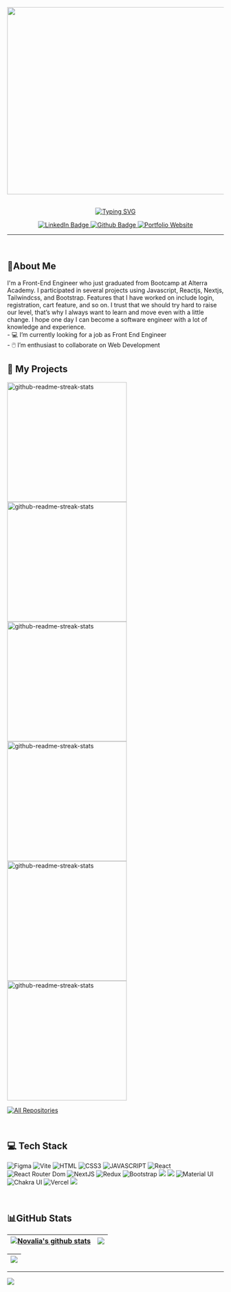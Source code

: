 
<div id="header" align="center">
  <img align='center' src='https://user-images.githubusercontent.com/116619590/213958241-8672958b-e62c-491a-abc6-8ae621f0c7ad.png' width='1500' height='435'/>
</div>

<br>

<div id="header" align="center">
  <p><a href="https://git.io/typing-svg"><img align="center" src="https://readme-typing-svg.herokuapp.com?font=pacifico&size=35&pause=5000&color=161b228&center=true&vCenter=true&width=435&lines=Hi+%F0%9F%91%8B%2C+I'm+Novalia;Front+End+Engineer;Nice+too+see+you" alt="Typing SVG" /></a></p>
</div>


<div id="badges" align="center">
  <a href="https://www.linkedin.com/in/nova-lia-53b911261/">
    <img src="https://img.shields.io/badge/LinkedIn-blue?style=for-the-badge&logo=linkedin&logoColor=white" alt="LinkedIn Badge"/>
  </a>
  <a href="https://github.com/Novalia9517">
    <img src="https://img.shields.io/badge/Github-black?style=for-the-badge&logo=Github&logoColor=white" alt="Github Badge"/>
  </a>
  <a href="https://novalia-portfolio-website.vercel.app/">
    <img src="https://img.shields.io/badge/Portofolio-%23646CFF?style=for-the-badge&logo=html5&logoColor=white" alt="Portfolio Website"/>
  </a>
</div>

<hr/>


<br/>

<summary><h2>💫About Me</h2></summary>
I'm a Front-End Engineer who just graduated from Bootcamp at Alterra Academy. I participated in several projects using Javascript, Reactjs, Nextjs, Tailwindcss, and Bootstrap. Features that I have worked on include login, registration,  cart feature, and so on. I trust that we should try hard to raise our level, that’s why I always want to learn and move even with a little change. I hope one day I can become a software engineer with a lot of knowledge and experience.
<br/>
- 💻 I’m currently looking for a job as Front End Engineer<br/>
- 🖱️ I’m enthusiast to collaborate on Web Development

<br>

<!-- <details open>  -->
  <summary><h2>📘 My Projects</h2></summary>

  <p align="left">
    <a href="https://github.com/Novalia9517/EO-Bozz-Frontend-ReactJS"><img width="278" src="https://denvercoder1-github-readme-stats.vercel.app/api/pin/?username=novalia9517&repo=eo-bozz-frontend-reactjs&theme=react&bg_color=1F222E&title_color=F85D7F&hide_border=true&icon_color=F8D866&show_icons=false" alt="github-readme-streak-stats"></a>
    <a href="https://github.com/Novalia9517/CSTYLFER"><img width="278" src="https://denvercoder1-github-readme-stats.vercel.app/api/pin/?username=novalia9517&repo=cstylfer&theme=react&bg_color=1F222E&title_color=F85D7F&hide_border=true&icon_color=F8D866&show_icons=false" alt="github-readme-streak-stats"></a>
    <a href="https://github.com/Novalia9517/mymovies-app-react"><img width="278" src="https://denvercoder1-github-readme-stats.vercel.app/api/pin/?username=novalia9517&repo=mymovies-app-react&theme=react&bg_color=1F222E&title_color=F85D7F&hide_border=true&icon_color=F8D866&show_icons=false" alt="github-readme-streak-stats"></a>
    <a href="https://github.com/Novalia9517/Airbnb-Clone"><img width="278" src="https://denvercoder1-github-readme-stats.vercel.app/api/pin/?username=novalia9517&repo=airbnb-clone&theme=react&bg_color=1F222E&title_color=F85D7F&hide_border=true&icon_color=F8D866&show_icons=false" alt="github-readme-streak-stats"></a>
     <a href="https://github.com/Novalia9517/Dashboard-Alta-Project"><img width="278" src="https://denvercoder1-github-readme-stats.vercel.app/api/pin/?username=novalia9517&repo=dashboard-alta-project&theme=react&bg_color=1F222E&title_color=F85D7F&hide_border=true&icon_color=F8D866&show_icons=false" alt="github-readme-streak-stats"></a>
  <a href="https://github.com/Novalia9517/Portfolio"><img width="278" src="https://denvercoder1-github-readme-stats.vercel.app/api/pin/?username=novalia9517&repo=Portfolio&theme=react&bg_color=1F222E&title_color=F85D7F&hide_border=true&icon_color=F8D866&show_icons=false" alt="github-readme-streak-stats"></a>
  </p>

  <a href="https://github.com/novalia9517?tab=repositories&sort=stargazers"><img alt="All Repositories" title="All Repositories" src="https://custom-icon-badges.demolab.com/badge/-Click%20Here%20For%20All%20My%20Repos-1F222E?style=for-the-badge&logoColor=white&logo=repo"/></a>
<!-- </details> -->

<br>

<summary><h2>💻 Tech Stack</h2></summary>

![Figma](https://img.shields.io/badge/figma-%23F24E1E.svg?style=for-the-badge&logo=figma&logoColor=white)
![Vite](https://img.shields.io/badge/vite-%23646CFF.svg?style=for-the-badge&logo=vite&logoColor=white)
![HTML](https://img.shields.io/badge/html5-%23E34F26.svg?style=for-the-badge&logo=html5&logoColor=white)
![CSS3](https://img.shields.io/badge/css3-%231572B6.svg?style=for-the-badge&logo=css3&logoColor=white)
![JAVASCRIPT](https://img.shields.io/badge/javascript-%23323330.svg?style=for-the-badge&logo=javascript&logoColor=%23F7DF1E)
![React](https://img.shields.io/badge/react-%2320232a.svg?style=for-the-badge&logo=react&logoColor=%2361DAFB)
![React Router Dom](https://img.shields.io/badge/React_Router-CA4245?style=for-the-badge&logo=react-router&logoColor=white)
![NextJS](https://img.shields.io/badge/NextJS-black?style=for-the-badge&logo=next.js&logoColor=white)
![Redux](https://img.shields.io/badge/redux-%23593d88.svg?style=for-the-badge&logo=redux&logoColor=white)
![Bootstrap](https://img.shields.io/badge/bootstrap-%23563D7C.svg?style=for-the-badge&logo=bootstrap&logoColor=white)
<img src="https://img.shields.io/badge/Tailwind_CSS-38B2AC?style=for-the-badge&logo=tailwind-css&logoColor=white" />
<img src="https://img.shields.io/badge/DaisyUi-FFFF00?style=for-the-badge&logo=daisyui&logoColor=white" />
![Material UI](https://img.shields.io/badge/materialui-%231572B6.svg?style=for-the-badge&logo=mui&logoColor=white)
![Chakra UI](https://img.shields.io/badge/chakraui-%231572B6.svg?style=for-the-badge&logo=chakraui&logoColor=white)
![Vercel](https://img.shields.io/badge/Vercel-000000?style=for-the-badge&logo=vercel&logoColor=white)
<img src="https://img.shields.io/badge/Sweet Alert-7D4698?style=for-the-badge&logo=Sweet-Alert&logoColor=white" />

</div>

<br/>

<summary><h2>📊GitHub Stats</h2></summary>

| <a href="https://github.com/anuraghazra/github-readme-stats"><img align="center" src="https://github-readme-stats.vercel.app/api?username=novalia9517&theme=sea&hide_border=false&ring=161b228&include_all_commits=true&count_private=true" alt="Novalia's github stats" /></a> | <a href="https://github.com/anuraghazra/github-readme-stats"><img align="center" src="https://github-readme-streak-stats.herokuapp.com/?user=novalia9517&theme=sea&hide_border=false" /></a> |
| ---------------------------------------------------------------------------------------------------------------------------------------------------------------------------------------------------------------------- | ---------------------------------------------------------------------------------------------------------------------------------------------------------------------------------------------------------------------------- |

<div align='center'>
  
| <a href="https://github.com/anuraghazra/github-readme-stats"><img align="center" src="https://github-readme-stats.vercel.app/api/top-langs/?username=novalia9517&layout=compact&theme=sea&hide_border=false" /></a> |
| ---------------------------------------------------------------------------------------------------------------------------------------------------------------------------------------------------------------------- |
  
 </div>


---
[![](https://visitcount.itsvg.in/api?id=novalia9517&icon=2&color=6)](https://visitcount.itsvg.in)

